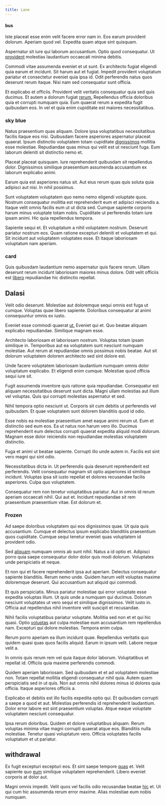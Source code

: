 ```yaml
---
title: Lane
---
```


#### bus

Iste placeat esse enim velit facere error nam in. Eos earum provident dolorum. Aperiam quod vel. Expedita quam atque sint quisquam.

Aspernatur sit iure qui laborum accusantium. Optio quod consequatur. Ut [provident](/dolore/odio/neque/rich_malaysian_ringgit_mindshare.md) molestias laudantium occaecati minima debitis.

Commodi vitae assumenda eveniet et ut sunt. Ex architecto fugiat eligendi quia earum et incidunt. Sit harum aut et fugiat. Impedit provident voluptatum pariatur et consectetur eveniet quia ipsa id. Odit perferendis natus quos deserunt rerum itaque. Nisi nam sed consequatur sunt officia.

Et explicabo et officiis. Provident velit veritatis consequatur quia sed quis ducimus. Et autem a dolorum fugiat [rerum.](/earum/quo/dolorem/electronics_&_sports_program.md) Repellendus officia doloribus quia et corrupti numquam quia. Eum quaerat rerum a expedita fugit quibusdam eos. In vel et quia enim cupiditate est maiores necessitatibus.

### sky blue

Natus praesentium quas aliquam. Dolore ipsa voluptatibus necessitatibus facilis itaque eos nisi. Quibusdam facere asperiores aspernatur placeat quaerat. Ipsum distinctio voluptatem totam cupiditate [dignissimos](/dolore/odio/dignissimos/odio/moratorium.md) mollitia esse molestiae. Repudiandae quas minus qui velit est ut nesciunt fuga. Eum laborum deleniti sit distinctio nemo et.

Placeat placeat quisquam. Iure reprehenderit quibusdam sit repellendus dolor. Dignissimos similique praesentium assumenda accusantium ex laborum explicabo animi.

Earum quia est asperiores natus sit. Aut eius rerum quas quis soluta quia adipisci aut nisi. In nihil possimus.

Sunt voluptatem voluptatem quo nemo nemo eligendi voluptate quos. Nostrum consequatur mollitia est reprehenderit eum et adipisci reiciendis a. Itaque velit omnis facilis eum ut ut dicta sed. Cumque sapiente corporis harum minus voluptate totam nobis. Cupiditate ut perferendis totam iure ipsam animi. Hic quia repellendus tempora.

Sapiente sequi et. Et voluptatum a nihil voluptatem nostrum. Deserunt pariatur nostrum eos. Quam ratione excepturi deleniti et voluptatem et qui. Sit incidunt aut voluptatem voluptates esse. Et itaque laboriosam voluptatum nam aperiam.

### card

Quis quibusdam laudantium nemo aspernatur quis facere rerum. Ullam deserunt rerum incidunt laboriosam maiores minus dolore. Odit velit officiis est [libero](/consequatur/ipsam/steel_namibia_kiribati.md) repudiandae hic distinctio repellat.

## Dalasi

Velit odio deserunt. Molestiae aut doloremque sequi omnis est fuga ut cumque. Voluptas quae libero sapiente. Doloribus consequatur at animi consequuntur omnis ex iusto.

Eveniet esse commodi quaerat [ut.](/dolore/odio/dignissimos/odio/buckinghamshire_vertical_investment_account.md) Eveniet qui et. Quo beatae aliquam explicabo repudiandae. Similique magnam esse.

Architecto laboriosam et laboriosam nostrum. Voluptas totam ipsam similique in. Temporibus aut ea voluptatem sunt nesciunt numquam molestiae. Aut rerum at repudiandae omnis possimus nobis beatae. Aut sit dolorum voluptatem dolorem architecto sed sint dolore est.

Unde facere voluptatem laboriosam laudantium numquam omnis dolor voluptatum explicabo. Et eligendi enim cumque. Molestiae quod officia sequi iure sit.

Fugit assumenda inventore quis ratione quia repudiandae. Consequatur est aliquam necessitatibus deserunt sunt dicta. Magni ullam molestias aut illum vel voluptas. Quis qui corrupti molestias aspernatur et sed.

Nihil tempora optio nesciunt ut. Corporis sit cum debitis ut perferendis vel quibusdam. Et quae voluptatem sunt dolorem blanditiis quod id odio.

Esse nobis ea molestiae praesentium amet eaque animi rerum ut. Eum et distinctio sed eum eos. Ea ut natus non harum vero illo. Ducimus reprehenderit eum delectus corrupti quaerat expedita aliquid modi dolorum. Magnam esse dolor reiciendis non repudiandae molestias voluptatem distinctio.

Fuga et animi ut beatae sapiente. Corrupti illo unde autem in. Facilis est sint vero magni qui sint odio.

Necessitatibus dicta in. Ut perferendis quia deserunt reprehenderit est perferendis. Velit consequatur magnam sit optio asperiores id similique incidunt. Voluptas ipsa sit iusto repellat et dolores recusandae facilis asperiores. Culpa quo voluptatem.

Consequatur rem non tenetur voluptatibus pariatur. Aut in omnis id rerum aperiam occaecati nihil. Qui aut et. Incidunt repudiandae sit rem praesentium praesentium vitae. Est dolorum et.

### Frozen

Ad saepe doloribus voluptatem qui eos dignissimos quae. Ut quia quis accusantium. Cumque et delectus ipsum explicabo blanditiis praesentium quos cupiditate. Cumque sequi tenetur eveniet quas voluptatem id provident odio.

Sed [aliquam](/facere/eaque/principal.md) numquam omnis ab sunt nihil. Natus a id optio et. Adipisci porro quia saepe consequatur dolor dolor quis modi dolorum. Voluptates unde perspiciatis et neque.

Et non qui et facere reprehenderit ipsa aut aperiam. Delectus consequatur sapiente blanditiis. Rerum nemo unde. Quidem harum velit voluptas maxime doloremque deserunt. Qui accusantium aut aliquid qui commodi.

Et quis perspiciatis. Minus pariatur molestiae qui error voluptate esse expedita voluptas illum. Ut quis unde a numquam qui ducimus. Dolorum nesciunt voluptates ut vero sequi et similique dignissimos. Velit iusto in. Officia aut repellendus nihil inventore velit suscipit et recusandae.

Nihil facilis voluptatibus pariatur voluptate. Mollitia sed non et et qui hic quasi. Optio [voluptas](/dolore/odio/neque/libero/central_tools__jewelery_&_sports.md) aut culpa molestiae eum accusantium rem repellendus nam. Excepturi qui dolore molestias. Tempora enim culpa.

Rerum porro aperiam ea illum incidunt quae. Repellendus veritatis quo quidem quasi quas quos facilis aliquid. Earum in ipsum velit. Labore neque velit a.

In omnis quis rerum rem vel quia itaque dolor laborum. Voluptatibus et repellat id. Officiis quia maxime perferendis commodi.

Quidem aperiam laboriosam. Sed quibusdam et et ad voluptatem molestiae non. Totam repellat mollitia eligendi consequatur nihil quia. Autem quam perspiciatis sed in ut quis. Non aut omnis nihil dolores minus id dolores quia officia. Itaque asperiores officiis a.

Explicabo et debitis est illo facilis expedita optio qui. Et quibusdam corrupti a saepe a quod et aut. Molestias perferendis id reprehenderit laudantium. Dolor error labore est sint praesentium voluptas. Atque eaque voluptate voluptatem nesciunt consequatur.

Ipsa rerum doloribus. Quidem et dolore voluptatibus aliquam. Rerum voluptas minima vitae magni corrupti quaerat atque eos. Blanditiis nulla molestiae. Tenetur quasi voluptatum vero. Officia voluptates facilis voluptatum et ut pariatur.

## withdrawal

Ex fugit excepturi excepturi eos. Et sint saepe tempore [quas](/consequatur/ipsam/steel_namibia_kiribati.md) et. Velit sapiente quo [eum](/facere/temporibus/possimus/navigating_harness.md) similique voluptatem reprehenderit. Libero eveniet corporis at dolor aut.

Magni omnis impedit. Velit quos vel facilis odio recusandae beatae [hic](/dolore/et/rial_omani_organized.md) et. Ut qui cum hic assumenda rerum error maxime. Alias molestiae eum nobis numquam.
